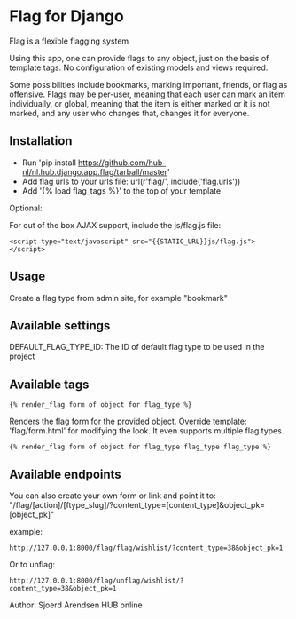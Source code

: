 Flag for Django
=========

Flag is a flexible flagging system

Using this app, one can provide flags to any object, just on the basis of template tags. No configuration of existing models and views required.

Some possibilities include bookmarks, marking important, friends, or flag as offensive.
Flags may be per-user, meaning that each user can mark an item individually, or global, meaning that the item is either marked or it is not marked, and any user who changes that, changes it for everyone.

Installation
------------
- Run 'pip install https://github.com/hub-nl/nl.hub.django.app.flag/tarball/master'
- Add flag urls to your urls file: url(r'flag/', include('flag.urls'))
- Add '{% load flag_tags %}' to the top of your template

Optional:

For out of the box AJAX support, include the js/flag.js file:

    <script type="text/javascript" src="{{STATIC_URL}}js/flag.js"></script>

Usage
-----

Create a flag type from admin site, for example "bookmark"

Available settings
------------------

DEFAULT_FLAG_TYPE_ID: The ID of default flag type to be used in the project

Available tags
--------------
    
    {% render_flag form of object for flag_type %}

Renders the flag form for the provided object. Override template: 'flag/form.html' for modifying the look.
It even supports multiple flag types.

    {% render_flag form of object for flag_type flag_type flag_type %}

Available endpoints
--------------

You can also create your own form or link and point it to: "<hostname>/flag/[action]/[ftype_slug]/?content_type=[content_type]&object_pk=[object_pk]"

example:

    http://127.0.0.1:8000/flag/flag/wishlist/?content_type=38&object_pk=1
    
Or to unflag:

    http://127.0.0.1:8000/flag/unflag/wishlist/?content_type=38&object_pk=1

Author: Sjoerd Arendsen
HUB online